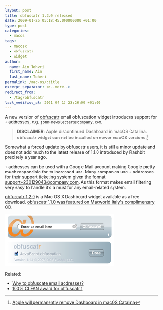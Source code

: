 ```yaml
---
layout: post
title: obfuscatr 1.2.0 released
date: 2009-01-25 05:18:45.000000000 +01:00
type: post
categories:
  - macos
tags:
  - macosx
  - obfuscatr
  - widget
author:
  name: Ain Tohvri
  first_name: Ain
  last_name: Tohvri
permalink: /mac-os/:title
excerpt_separator: <!--more-->
redirect_from:
  - /tag/obfuscatr
last_modified_at: 2021-04-13 23:26:00 +01:00
---
```

A new version of [obfuscatr](https://obfuscatr.flashbit.net) email obfuscation widget introduces support for `+` addresses, e.g. `john+newsletters@company.com`.<!--more-->

> **DISCLAIMER**: Apple discontinued Dashboard in macOS Catalina. obfuscatr widget can not be installed on newer macOS versions.[^1]

Somewhat a forced update by obfuscatr users, it is still a minor update and does not add much to the latest release of 1.1.0 introduced by Flashbit precisely a year ago.

`+` addresses can be used with a Google Mail account making Google pretty much responsible for its increased use. Many companies use + addresses for their support ticketing system given the format support+230129043@company.com. As this format makes email filtering very easy to handle it's a must for any email-related system.

[obfuscatr 1.2.0](https://obfuscatr.flashbit.net/download.html#v1.2.0) is a Mac OS X Dashboard widget available as a free download. [obfuscatr 1.1.0 was featured on Macworld Italy's complimentary CD](/mac-os/obfuscatr-featured-in-macworld).

![obfuscatr 1.2.0 screenshot](/assets/obfuscatr_screenshot.png)

Related:

- [Why to obfuscate email addresses?](https://obfuscatr.flashbit.net/why.html)
- [100% CLEAN award for obfuscatr 1](/mac-os/100-clean-award-for-obfuscatr-1)

[^1]:[Apple will permanently remove Dashboard in macOS Catalina](https://www.theverge.com/2019/6/4/18652971/apple-macos-catalina-dashboard-widgets-removed-feature)
